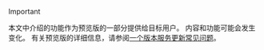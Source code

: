 > [!IMPORTANT]
> 本文中介绍的功能作为预览版的一部分提供给目标用户。 内容和功能可能会发生变化。 有关预览版的详细信息，请参阅[一个版本服务更新常见问题](https://docs.microsoft.com/dynamics365/unified-operations/fin-and-ops/get-started/one-version)。
